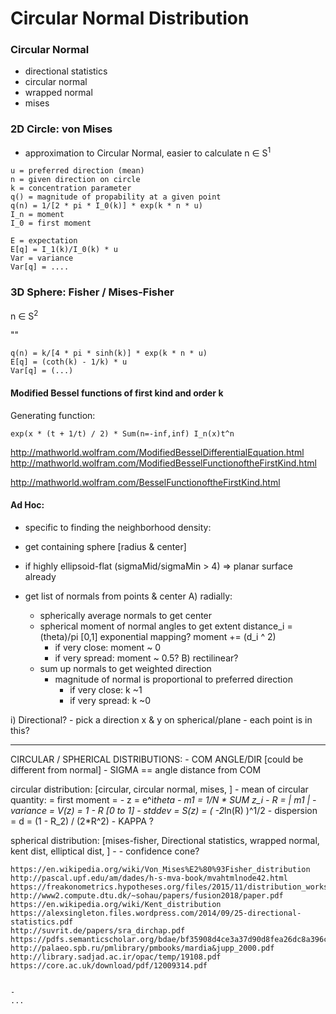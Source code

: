 # Circular Normal Distribution 




### Circular Normal
- directional statistics
- circular normal
- wrapped normal
- mises


### 2D Circle: von Mises
- approximation to Circular Normal, easier to calculate
n &isin; S<sup>1</sup>


```
u = preferred direction (mean)
n = given direction on circle
k = concentration parameter
q() = magnitude of propability at a given point
q(n) = 1/[2 * pi * I_0(k)] * exp(k * n * u)
I_n = moment
I_0 = first moment

E = expectation
E[q] = I_1(k)/I_0(k) * u
Var = variance
Var[q] = ....

```


### 3D Sphere: Fisher / Mises-Fisher

n &isin; S<sup>2</sup>

""

```
q(n) = k/[4 * pi * sinh(k)] * exp(k * n * u)
E[q] = (coth(k) - 1/k) * u
Var[q] = (...)
```






#### Modified Bessel functions of first kind and order k






Generating function:
```
exp(x * (t + 1/t) / 2) * Sum(n=-inf,inf) I_n(x)t^n
```








http://mathworld.wolfram.com/ModifiedBesselDifferentialEquation.html
http://mathworld.wolfram.com/ModifiedBesselFunctionoftheFirstKind.html




http://mathworld.wolfram.com/BesselFunctionoftheFirstKind.html








#### Ad Hoc:
- specific to finding the neighborhood density:

- get containing sphere [radius & center]
- if highly ellipsoid-flat (sigmaMid/sigmaMin > 4) => planar surface already
- get list of normals from points & center
A) radially:
	- spherically average normals to get center
	- spherical moment of normal angles to get extent
		distance_i = (theta)/pi     [0,1]
			exponential mapping?
		moment += (d_i ^ 2)
		- if very close: moment ~ 0
		- if very spread: moment ~ 0.5?
B) rectilinear?
	- sum up normals to get weighted direction
		- magnitude of normal is proportional to preferred direction
			- if very close: k ~1
			- if very spread: k ~0

i) Directional?
	- pick a direction x & y on spherical/plane
	- each point is in this?
















---

CIRCULAR / SPHERICAL DISTRIBUTIONS:
	- COM ANGLE/DIR [could be different from normal]
	- SIGMA == angle distance from COM


circular distribution: [circular, circular normal, mises, ]
	- mean of circular quantity: = first moment =
		- z = e^i*theta
		- m1 = 1/N * SUM z_i
		- R = | m1 |
		- variance = V(z) = 1 - R [0 to 1]
		- stddev = S(z) = ( -2*ln(R) )^1/2
		- dispersion = d =  (1 - R_2) / (2*R^2)
		- KAPPA ?

spherical distribution: [mises-fisher, Directional statistics, wrapped normal, kent dist, elliptical dist, ]
	-
	- confidence cone?

	https://en.wikipedia.org/wiki/Von_Mises%E2%80%93Fisher_distribution
	http://pascal.upf.edu/am/dades/h-s-mva-book/mvahtmlnode42.html
	https://freakonometrics.hypotheses.org/files/2015/11/distribution_workshop.pdf
	http://www2.compute.dtu.dk/~sohau/papers/fusion2018/paper.pdf
	https://en.wikipedia.org/wiki/Kent_distribution
	https://alexsingleton.files.wordpress.com/2014/09/25-directional-statistics.pdf
	http://suvrit.de/papers/sra_dirchap.pdf
	https://pdfs.semanticscholar.org/bdae/bf35908d4ce3a37d90d8fea26dc8a396c2d0.pdf
	http://palaeo.spb.ru/pmlibrary/pmbooks/mardia&jupp_2000.pdf
	http://library.sadjad.ac.ir/opac/temp/19108.pdf
	https://core.ac.uk/download/pdf/12009314.pdf


	- 
	...
